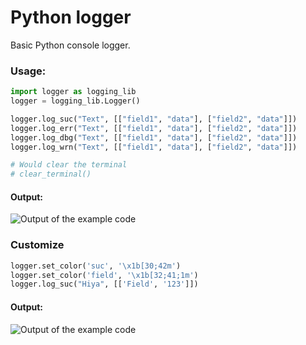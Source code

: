 # Python logger
Basic Python console logger.

### Usage:
```python
import logger as logging_lib
logger = logging_lib.Logger()

logger.log_suc("Text", [["field1", "data"], ["field2", "data"]])
logger.log_err("Text", [["field1", "data"], ["field2", "data"]])
logger.log_dbg("Text", [["field1", "data"], ["field2", "data"]])
logger.log_wrn("Text", [["field1", "data"], ["field2", "data"]])

# Would clear the terminal
# clear_terminal()
```

#### Output:
![Output of the example code](https://raw.githubusercontent.com/thisisbrrt/py-logger/main/example.png)

### Customize
```python
logger.set_color('suc', '\x1b[30;42m')
logger.set_color('field', '\x1b[32;41;1m')
logger.log_suc("Hiya", [['Field', '123']])
```

#### Output:
![Output of the example code](https://raw.githubusercontent.com/thisisbrrt/py-logger/main/example_2.png)
